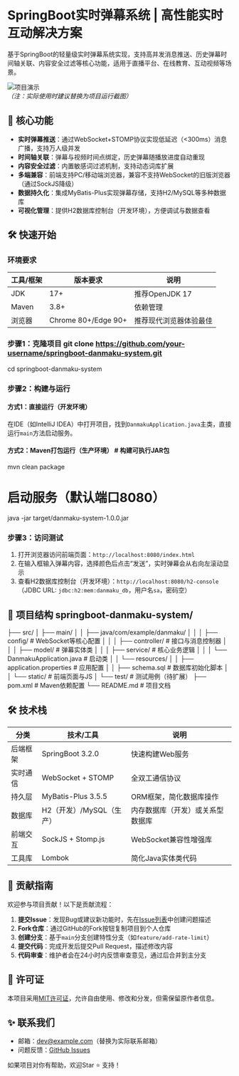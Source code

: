 # SpringBoot实时弹幕系统 | 高性能实时互动解决方案  

基于SpringBoot的轻量级实时弹幕系统实现，支持高并发消息推送、历史弹幕时间轴关联、内容安全过滤等核心功能，适用于直播平台、在线教育、互动视频等场景。  

![项目演示](https://via.placeholder.com/1280x720?text=实时弹幕+SpringBoot+WebSocket)  
*（注：实际使用时建议替换为项目运行截图）*  


## 🚀 核心功能  
- **实时弹幕推送**：通过WebSocket+STOMP协议实现低延迟（<300ms）消息广播，支持万人级并发  
- **时间轴关联**：弹幕与视频时间点绑定，历史弹幕随播放进度自动重现  
- **内容安全过滤**：内置敏感词过滤机制，支持动态词库扩展  
- **多端兼容**：前端支持PC/移动端浏览器，兼容不支持WebSocket的旧版浏览器（通过SockJS降级）  
- **数据持久化**：集成MyBatis-Plus实现弹幕存储，支持H2/MySQL等多种数据库  
- **可视化管理**：提供H2数据库控制台（开发环境），方便调试与数据查看  


## 🛠 快速开始  

### 环境要求  
| 工具/框架       | 版本要求          | 说明                  |  
|-----------------|-------------------|-----------------------|  
| JDK             | 17+               | 推荐OpenJDK 17        |  
| Maven           | 3.8+              | 依赖管理              |  
| 浏览器          | Chrome 80+/Edge 90+ | 推荐现代浏览器体验最佳 |  


### 步骤1：克隆项目  git clone https://github.com/your-username/springboot-danmaku-system.git
cd springboot-danmaku-system

### 步骤2：构建与运行  
#### 方式1：直接运行（开发环境）  
在IDE（如IntelliJ IDEA）中打开项目，找到`DanmakuApplication.java`主类，直接运行`main`方法启动服务。  

#### 方式2：Maven打包运行（生产环境）  # 构建可执行JAR包
mvn clean package

# 启动服务（默认端口8080）
java -jar target/danmaku-system-1.0.0.jar

### 步骤3：访问测试  
1. 打开浏览器访问前端页面：`http://localhost:8080/index.html`  
2. 在输入框输入弹幕内容，选择颜色后点击“发送”，实时弹幕会从右向左滚动显示  
3. 查看H2数据库控制台（开发环境）：`http://localhost:8080/h2-console`（JDBC URL: `jdbc:h2:mem:danmaku_db`，用户名`sa`，密码空）  


## 📁 项目结构  springboot-danmaku-system/
├── src/
│   ├── main/
│   │   ├── java/com/example/danmaku/
│   │   │   ├── config/         # WebSocket等核心配置
│   │   │   ├── controller/     # 接口与消息控制器
│   │   │   ├── model/          # 弹幕实体类
│   │   │   ├── service/        # 核心业务逻辑
│   │   │   └── DanmakuApplication.java  # 启动类
│   │   └── resources/
│   │       ├── application.properties  # 应用配置
│   │       ├── schema.sql              # 数据库初始化脚本
│   │       └── static/                 # 前端页面与JS
│   └── test/                          # 测试用例（待扩展）
├── pom.xml                            # Maven依赖配置
└── README.md                          # 项目文档

## 🛠️ 技术栈  
| 分类         | 技术/工具                | 说明                          |  
|--------------|--------------------------|-------------------------------|  
| 后端框架     | SpringBoot 3.2.0         | 快速构建Web服务               |  
| 实时通信     | WebSocket + STOMP        | 全双工通信协议                |  
| 持久层       | MyBatis-Plus 3.5.5       | ORM框架，简化数据库操作       |  
| 数据库       | H2（开发）/MySQL（生产） | 内存数据库（开发）或关系型数据库|  
| 前端交互     | SockJS + Stomp.js        | WebSocket兼容性增强库         |  
| 工具库       | Lombok                   | 简化Java实体类代码            |  


## 🤝 贡献指南  
欢迎参与项目贡献！以下是贡献流程：  

1. **提交Issue**：发现Bug或建议新功能时，先在[Issue列表](https://github.com/your-username/springboot-danmaku-system/issues)中创建问题描述  
2. **Fork仓库**：通过GitHub的Fork按钮复制项目到个人仓库  
3. **创建分支**：基于`main`分支创建特性分支（如`feature/add-rate-limit`）  
4. **提交代码**：完成开发后提交Pull Request，描述修改内容  
5. **代码审查**：维护者会在24小时内反馈审查意见，通过后合并到主分支  


## 📜 许可证  
本项目采用[MIT许可证](https://opensource.org/licenses/MIT)，允许自由使用、修改和分发，但需保留原作者信息。  


## ✨ 联系我们  
- 邮箱：dev@example.com（替换为实际联系邮箱）  
- 问题反馈：[GitHub Issues](https://github.com/your-username/springboot-danmaku-system/issues)  

如果项目对你有帮助，欢迎Star ⭐ 支持！  
    